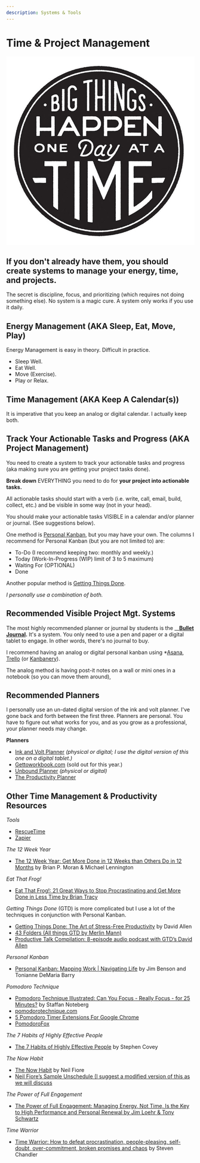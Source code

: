 ```yaml
---
description: Systems & Tools
---
```


# Time & Project Management

![Big Things Happen 1 Day @ A Time llustration by Jolby from Get To Work Book](../.gitbook/assets/gettoworkbook_big-things-happen-one-day-at-a-time.jpg)

## If you don't already have them, you should create systems to manage your energy, time, and projects.

The secret is discipline, focus, and prioritizing \(which requires not doing something else\). No system is a magic cure. A system only works if you use it daily.

## Energy Management \(AKA Sleep, Eat, Move, Play\)

Energy Management is easy in theory. Difficult in practice.

* Sleep Well.
* Eat Well.
* Move \(Exercise\).
* Play or Relax.

## Time Management \(AKA Keep A Calendar\(s\)\)

It is imperative that you keep an analog or digital calendar. I actually keep both.

## Track Your Actionable Tasks and Progress \(AKA Project Management\)

You need to create a system to track your actionable tasks and progress \(aka making sure you are getting your project tasks done\).

**Break down** EVERYTHING you need to do for **your project into actionable tasks.**   
  
All actionable tasks should start with a verb \(i.e. write, call, email, build, collect, etc.\) and be visible in some way \(not in your head\).

You should make your actionable tasks VISIBLE in a calendar and/or planner or journal. \(See suggestions below\).

One method is [Personal Kanban](http://personalkanban.com/pk/personal-kanban-101/), but you may have your own. The columns I recommend for Personal Kanban \(but you are not limited to\) are:

* To-Do \(I recommend keeping two: monthly and weekly.\)
* Today \(Work-In-Progress \(WIP\) limit of 3 to 5 maximum\)
* Waiting For \(OPTIONAL\)
* Done

Another popular method is [Getting Things Done](https://gettingthingsdone.com/what-is-gtd/). 

_I personally use a combination of both._

## Recommended Visible Project Mgt. Systems

The most highly recommended planner or journal by students is the __[**Bullet Journal**](https://bulletjournal.com/)**.** It's a system. You only need to use a pen and paper or a digital tablet to engage. In other words, there's no journal to buy.

I recommend having an analog or digital personal kanban using \*[Asana](https://asana.com/), [Trello](https://trello.com/) \(or [Kanbanery](https://kanbanery.com/)\).

The analog method is having post-it notes on a wall or mini ones in a notebook \(so you can move them around\),

## Recommended Planners

I personally use an un-dated digital version of the ink and volt planner. I've gone back and forth between the first three. Planners are personal. You have to figure out what works for you, and as you grow as a professional, your planner needs may change. 

**Planners**

* [Ink and Volt Planner](https://inkandvolt.com/product/volt-planner/) _\(physical or digital; I use the digital version of this one on a digital tablet.\)_
* [Gettoworkbook.com](https://www.gettoworkbook.com/photos) \(sold out for this year.\)
* [Unbound Planner](https://unboundplanner.com/collections/frontpage) _\(physical or digital\)_
* [The Productivity Planner](https://www.intelligentchange.com/products/the-productivity-planner)

## Other Time Management & Productivity Resources

_Tools_

* [RescueTime](http://rescuetime.com) 
* [Zapier](http://zapier.com)

_The 12 Week Year_

* [The 12 Week Year: Get More Done in 12 Weeks than Others Do in 12 Months](https://www.amazon.com/12-Week-Year-Others-Months/dp/1118509234/ref=sr_1_1?crid=2XGNL8WLOA3UK&keywords=12+week+year&qid=1578346745&s=books&sprefix=12+week+%2Cstripbooks%2C128&sr=1-1) by Brian P. Moran & Michael Lennington

_Eat That Frog!_

* [Eat That Frog!: 21 Great Ways to Stop Procrastinating and Get More Done in Less Time by Brian Tracy](http://www.amazon.com/Eat-That-Frog-Great-Procrastinating/dp/1576754227/ref=sr_1_1?s=books&ie=UTF8&qid=1358357240&sr=1-1)

_Getting Things Done_ \(GTD\) is more complicated but I use a lot of the techniques in conjunction with Personal Kanban.

* [Getting Things Done: The Art of Stress-Free Productivity](http://www.amazon.com/Getting-Things-Done-Stress-Free-Productivity/dp/0142000280/ref=sr_1_1?ie=UTF8&qid=1420844841&sr=8-1&keywords=getting+things+done) by David Allen
* [43 Folders \(All things GTD by Merlin Mann\)](http://www.43folders.com)
* [Productive Talk Compilation: 8-episode audio podcast with GTD’s David Allen](http://www.43folders.com/2006/11/28/productive-talk-comp)

_Personal Kanban_

* [Personal Kanban: Mapping Work \| Navigating Life](http://www.amazon.com/Personal-Kanban-Mapping-Work-Navigating/dp/1453802266/ref=sr_1_1?s=books&ie=UTF8&qid=1358043876&sr=1-1&keywords=personal+kanban) by Jim Benson and Tonianne DeMaria Barry 

_Pomodoro Technique_

* [Pomodoro Technique Illustrated: Can You Focus - Really Focus - for 25 Minutes?](http://www.amazon.com/Pomodoro-Technique-Illustrated-Minutes-Pragmatic/dp/1934356506/ref=sr_1_1?s=books&ie=UTF8&qid=1358372303&sr=1-1) by Staffan Noteberg
* [pomodorotechnique.com](http://pomodorotechnique.com/)
* [5 Pomodoro Timer Extensions For Google Chrome](http://www.ilovefreesoftware.com/05/featured/pomodoro-timer-extensions-google-chrome.html)
* [PomodoroFox](https://addons.mozilla.org/en-US/firefox/addon/pomodorofox)

_The 7 Habits of Highly Effective People_

* [The 7 Habits of Highly Effective People](http://www.amazon.com/7-Habits-Highly-Effective-People/dp/0935721800/ref=sr_1_2?ie=UTF8&qid=1420844862&sr=8-2&keywords=7+habits+of+highly+effective+people) by Stephen Covey

_The Now Habit_

* [The Now Habit](http://www.amazon.com/Now-Habit-Overcoming-Procrastination-Guilt-Free/dp/1585425524/ref=sr_1_1?ie=UTF8&qid=1420844824&sr=8-1&keywords=neil+fiore) by Neil Fiore
* [Neil Fiore’s Sample Unschedule \(I suggest a modified version of this as we will discuss](http://www.neilfiore.com/nowhabit-schedule.shtml)

_The Power of Full Engagement_

* [The Power of Full Engagement: Managing Energy, Not Time, Is the Key to High Performance and Personal Renewal by Jim Loehr & Tony Schwartz](http://www.amazon.com/The-Power-Full-Engagement-Performance/dp/0743226755/ref=sr_1_5?ie=UTF8&qid=1358355636&sr=8-5&keywords=tony+schwartz)

_Time Warrior_

* [Time Warrior: How to defeat procrastination, people-pleasing, self-doubt, over-commitment, broken promises and chaos](http://www.amazon.com/Time-Warrior-procrastination-people-pleasing-over-commitment/dp/1600250378/ref=sr_1_1?s=books&ie=UTF8&qid=1312385159&sr=1-1) by Steven Chandler

